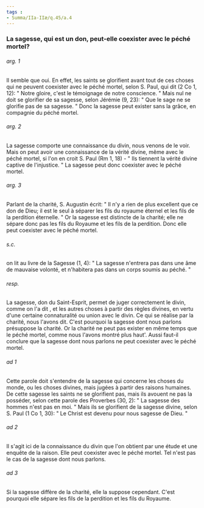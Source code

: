 ```yaml
---
tags : 
- Summa/IIa-IIæ/q.45/a.4
---
```


### La sagesse, qui est un don, peut-elle coexister avec le péché mortel?

###### arg. 1
Il semble que oui. En effet, les saints se glorifient avant tout de ces choses qui ne peuvent coexister avec le péché mortel, selon S. Paul, qui dit (2 Co 1, 12): " Notre gloire, c'est le témoignage de notre conscience. " Mais nul ne doit se glorifier de sa sagesse, selon Jérémie (9, 23): " Que le sage ne se glorifie pas de sa sagesse. " Donc la sagesse peut exister sans la grâce, en compagnie du péché mortel. 

###### arg. 2
La sagesse comporte une connaissance du divin, nous venons de le voir. Mais on peut avoir une connaissance de la vérité divine, même avec le péché mortel, si l'on en croit S. Paul (Rm 1, 18) - " Ils tiennent la vérité divine captive de l'injustice. " La sagesse peut donc coexister avec le péché mortel. 

###### arg. 3
Parlant de la charité, S. Augustin écrit: " Il n'y a rien de plus excellent que ce don de Dieu; il est le seul à séparer les fils du royaume éternel et les fils de la perdition éternelle. " Or la sagesse est distincte de la charité; elle ne sépare donc pas les fils du Royaume et les fils de la perdition. Donc elle peut coexister avec le péché mortel. 

###### s.c.
on lit au livre de la Sagesse (1, 4): " La sagesse n'entrera pas dans une âme de mauvaise volonté, et n'habitera pas dans un corps soumis au péché. " 

###### resp.
La sagesse, don du Saint-Esprit, permet de juger correctement le divin, comme on l'a dit , et les autres choses à partir des règles divines, en vertu d'une certaine connaturalité ou union avec le divin. Ce qui se réalise par la charité, nous l'avons dit. C'est pourquoi la sagesse dont nous parlons présuppose la charité. Or la charité ne peut pas exister en même temps que le péché mortel, comme nous l'avons montré plus haut'. Aussi faut-il conclure que la sagesse dont nous parlons ne peut coexister avec le péché mortel. 

###### ad 1
Cette parole doit s'entendre de la sagesse qui concerne les choses du monde, ou les choses divines, mais jugées à partir des raisons humaines. De cette sagesse les saints ne se glorifient pas, mais ils avouent ne pas la posséder, selon cette parole des Proverbes (30, 2): " La sagesse des hommes n'est pas en moi. " Mais ils se glorifient de la sagesse divine, selon S. Paul (1 Co 1, 30): " Le Christ est devenu pour nous sagesse de Dieu. " 

###### ad 2
Il s'agit ici de la connaissance du divin que l'on obtient par une étude et une enquête de la raison. Elle peut coexister avec le péché mortel. Tel n'est pas le cas de la sagesse dont nous parlons. 

###### ad 3
Si la sagesse diffère de la charité, elle la suppose cependant. C'est pourquoi elle sépare les fils de la perdition et les fils du Royaume. 

